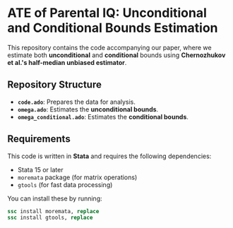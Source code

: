 # ATE of Parental IQ: Unconditional and Conditional Bounds Estimation

This repository contains the code accompanying our paper, where we estimate both **unconditional** and **conditional** bounds using **Chernozhukov et al.'s half-median unbiased estimator**.

## Repository Structure

- **`code.ado`**: Prepares the data for analysis.
- **`omega.ado`**: Estimates the **unconditional bounds**.
- **`omega_conditional.ado`**: Estimates the **conditional bounds**.

## Requirements

This code is written in **Stata** and requires the following dependencies:
- Stata 15 or later  
- `moremata` package (for matrix operations)  
- `gtools` (for fast data processing)  

You can install these by running:  
```stata
ssc install moremata, replace
ssc install gtools, replace
